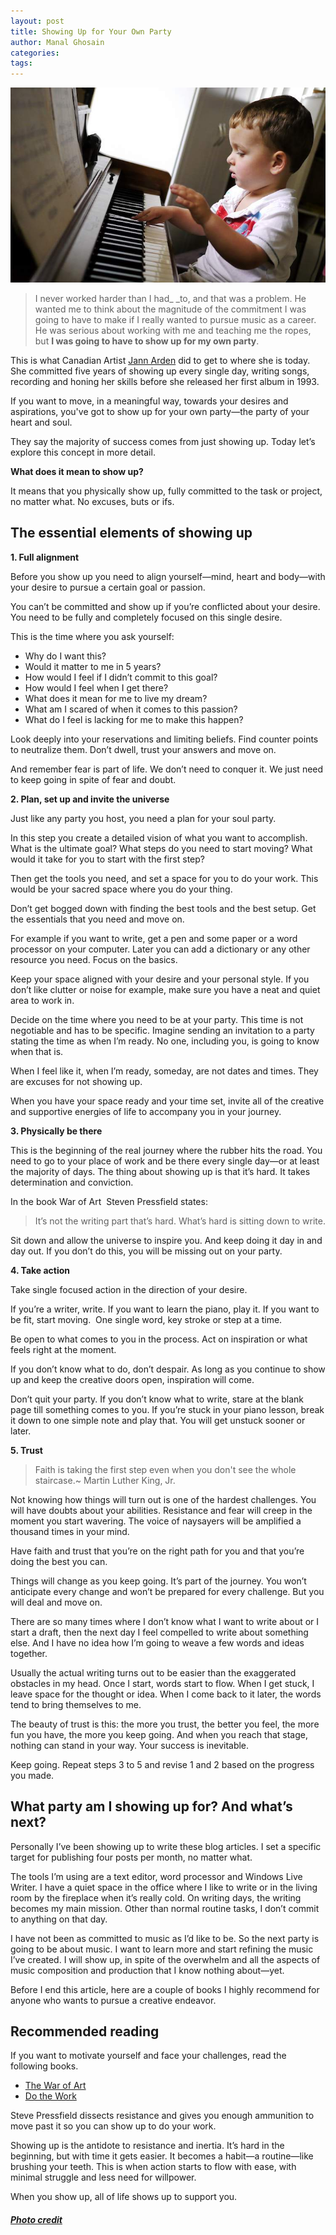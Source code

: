 ```yaml
---
layout: post
title: Showing Up for Your Own Party
author: Manal Ghosain
categories:
tags:
---
```


![Playing piano](/images/piano.jpg)

> I never worked harder than I had_ _to, and that was a problem. He wanted me to think about the magnitude of the commitment I was going to have to make if I really wanted to pursue music as a career. He was serious about working with me and teaching me the ropes, but **I was going to have to show up for my own party**.

This is what Canadian Artist [Jann Arden](http://www.amazon.com/Falling-Backwards-Memoir-Jann-Arden/dp/0307399842/ref=sr_1_1?ie=UTF8&qid=1324514031&sr=8-1) did to get to where she is today. She committed five years of showing up every single day, writing songs, recording and honing her skills before she released her first album in 1993. 

If you want to move, in a meaningful way, towards your desires and aspirations, you've got to show up for your own party—the party of your heart and soul. 

They say the majority of success comes from just showing up. Today let’s explore this concept in more detail. 

**What does it mean to show up?** 

It means that you physically show up, fully committed to the task or project, no matter what. No excuses, buts or ifs. 

## The essential elements of showing up

**1. Full alignment** 

Before you show up you need to align yourself—mind, heart and body—with your desire to pursue a certain goal or passion.  

You can’t be committed and show up if you’re conflicted about your desire. You need to be fully and completely focused on this single desire. 

This is the time where you ask yourself: 

  * Why do I want this?
  * Would it matter to me in 5 years?
  * How would I feel if I didn’t commit to this goal?
  * How would I feel when I get there?
  * What does it mean for me to live my dream?
  * What am I scared of when it comes to this passion?
  * What do I feel is lacking for me to make this happen?

Look deeply into your reservations and limiting beliefs. Find counter points to neutralize them. Don’t dwell, trust your answers and move on. 

And remember fear is part of life. We don’t need to conquer it. We just need to keep going in spite of fear and doubt. 

**2. Plan, set up and invite the universe** 

Just like any party you host, you need a plan for your soul party.

In this step you create a detailed vision of what you want to accomplish. What is the ultimate goal? What steps do you need to start moving?  What would it take for you to start with the first step?

Then get the tools you need, and set a space for you to do your work. This would be your sacred space where you do your thing.

Don’t get bogged down with finding the best tools and the best setup. Get the essentials that you need and move on.

For example if you want to write, get a pen and some paper or a word processor on your computer. Later you can add a dictionary or any other resource you need. Focus on the basics.

Keep your space aligned with your desire and your personal style. If you don’t like clutter or noise for example, make sure you have a neat and quiet area to work in.

Decide on the time where you need to be at your party. This time is not negotiable and has to be specific. Imagine sending an invitation to a party stating the time as when I’m ready. No one, including you, is going to know when that is.

When I feel like it, when I’m ready, someday, are not dates and times. They are excuses for not showing up.

When you have your space ready and your time set, invite all of the creative and supportive energies of life to accompany you in your journey. 

**3. Physically be there** 

This is the beginning of the real journey where the rubber hits the road. You need to go to your place of work and be there every single day—or at least the majority of days. The thing about showing up is that it’s hard. It takes determination and conviction. 

In the book War of Art  Steven Pressfield states: 

> It’s not the writing part that’s hard. What’s hard is sitting down to write.

Sit down and allow the universe to inspire you. And keep doing it day in and day out. If you don’t do this, you will be missing out on your party. 

**4. Take action** 

Take single focused action in the direction of your desire. 

If you’re a writer, write. If you want to learn the piano, play it. If you want to be fit, start moving.  One single word, key stroke or step at a time. 

Be open to what comes to you in the process. Act on inspiration or what feels right at the moment. 

If you don’t know what to do, don’t despair. As long as you continue to show up and keep the creative doors open, inspiration will come. 

Don’t quit your party. If you don’t know what to write, stare at the blank page till something comes to you. If you’re stuck in your piano lesson, break it down to one simple note and play that. You will get unstuck sooner or later. 

**5. Trust**

> Faith is taking the first step even when you don't see the whole staircase.~ Martin Luther King, Jr.

Not knowing how things will turn out is one of the hardest challenges. You will have doubts about your abilities. Resistance and fear will creep in the moment you start wavering. The voice of naysayers will be amplified a thousand times in your mind.

Have faith and trust that you’re on the right path for you and that you’re doing the best you can.

Things will change as you keep going. It’s part of the journey. You won’t anticipate every change and won’t be prepared for every challenge. But you will deal and move on.

There are so many times where I don’t know what I want to write about or I start a draft, then the next day I feel compelled to write about something else. And I have no idea how I’m going to weave a few words and ideas together.

Usually the actual writing turns out to be easier than the exaggerated obstacles in my head. Once I start, words start to flow. When I get stuck, I leave space for the thought or idea. When I come back to it later, the words tend to bring themselves to me.

The beauty of trust is this: the more you trust, the better you feel, the more fun you have, the more you keep going. And when you reach that stage, nothing can stand in your way. Your success is inevitable.

Keep going. Repeat steps 3 to 5 and revise 1 and 2 based on the progress you made.

## What party am I showing up for? And what’s next?

Personally I’ve been showing up to write these blog articles. I set a specific target for publishing four posts per month, no matter what.

The tools I’m using are a text editor, word processor and Windows Live Writer. I have a quiet space in the office where I like to write or in the living room by the fireplace when it’s really cold. On writing days, the writing becomes my main mission. Other than normal routine tasks, I don’t commit to anything on that day.

I have not been as committed to music as I’d like to be. So the next party is going to be about music. I want to learn more and start refining the music I’ve created. I will show up, in spite of the overwhelm and all the aspects of music composition and production that I know nothing about—yet.

Before I end this article, here are a couple of books I highly recommend for anyone who wants to pursue a creative endeavor.

## Recommended reading

If you want to motivate yourself and face your challenges, read the following books. 

- [The War of Art](http://www.amazon.com/War-Art-Through-Creative-Battles/dp/0446691437/ref=sr_1_1?ie=UTF8&qid=1324508481&sr=8-1)
- [Do the Work](http://www.amazon.com/Do-Work-Steven-Pressfield/dp/1936719010/ref=pd_sim_b_1)

Steve Pressfield dissects resistance and gives you enough ammunition to move past it so you can show up to do your work.

Showing up is the antidote to resistance and inertia. It’s hard in the beginning, but with time it gets easier. It becomes a habit—a routine—like brushing your teeth. This is when action starts to flow with ease, with minimal struggle and less need for willpower.

When you show up, all of life shows up to support you.

##### [Photo credit](http://www.flickr.com/photos/merille/4873418327/)
